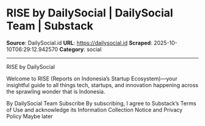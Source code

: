 # RISE by DailySocial | DailySocial Team | Substack

**Source**: DailySocial.id
**URL**: https://dailysocial.id
**Scraped**: 2025-10-10T06:29:12.942570
**Category**: social

---

RISE by DailySocial

Welcome to RISE (Reports on Indonesia’s Startup Ecosystem)—your insightful guide to all things tech, startups, and innovation happening across the sprawling wonder that is Indonesia.

By DailySocial Team
Subscribe
By subscribing, I agree to Substack’s Terms of Use and acknowledge its Information Collection Notice and Privacy Policy
Maybe later
